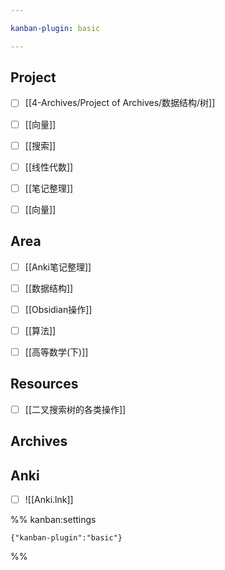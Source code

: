 ```yaml
---

kanban-plugin: basic

---
```


## Project

- [ ] [[4-Archives/Project of Archives/数据结构/树]]
- [ ] [[向量]]
- [ ] [[搜索]]
- [ ] [[线性代数]]
- [ ] [[笔记整理]]
- [ ] [[向量]]


## Area

- [ ] [[Anki笔记整理]]
- [ ] [[数据结构]]
- [ ] [[Obsidian操作]]
- [ ] [[算法]]
- [ ] [[高等数学(下)]]


## Resources

- [ ] [[二叉搜索树的各类操作]]


## Archives



## Anki

- [ ] ![[Anki.lnk]]




%% kanban:settings
```
{"kanban-plugin":"basic"}
```
%%